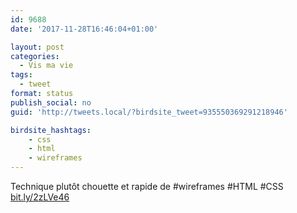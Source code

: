 ```yaml
---
id: 9688
date: '2017-11-28T16:46:04+01:00'

layout: post
categories:
  - Vis ma vie
tags:
  - tweet
format: status
publish_social: no
guid: 'http://tweets.local/?birdsite_tweet=935550369291218946'

birdsite_hashtags:
    - css
    - html
    - wireframes
---
```


Technique plutôt chouette et rapide de #wireframes #HTML #CSS [bit.ly/2zLVe46](http://bit.ly/2zLVe46)